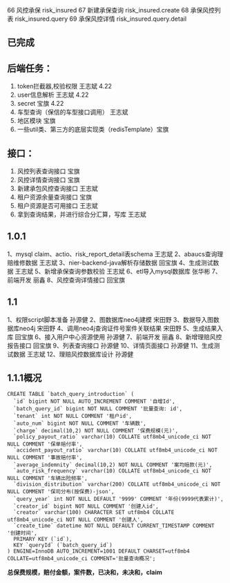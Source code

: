 

66  风控承保  risk_insured
67  新建承保查询  risk_insured.create
68  承保风控列表  risk_insured.query
69  承保风控详情  risk_insured.query.detail

## 已完成

## 后端任务：

1. token拦截器,校验权限 王志斌 4.22
2. user信息解析 王志斌 4.22
3. secret 宝旗 4.22
4. 车型查询（保信的车型接口调用） 王志斌
5. 地区模块 宝旗
6. 一些util类、第三方的底层实现类（redisTemplate）宝旗

## 接口：

1. 风控列表查询接口  宝旗
2. 风控详情查询接口  宝旗
3. 新建承包风控查询接口 王志斌
4. 租户资源余量查询接口 宝旗
5. 租户资源是否可用接口 王志斌
6. 拿到查询结果，并进行综合分汇算，写库 王志斌

## 1.0.1

1、mysql claim、actio、risk_report_detail表schema 王志斌
2、abaucs查询理赔维修数据 王志斌
3、nier-backend-java解析存储数据 回宝旗
4、生成测试数据 王志斌
5、新增承保查询参数校验 王志斌
6、etl导入mysql数据库 张华彬
7、前端开发 丽鑫
8、风控查询详情接口 回宝旗

## 1.1

1、权限script脚本准备 孙源健
2、图数据库neo4j建模 宋田野
3、数据导入图数据库neo4j 宋田野
4、调用neo4j查询证件号案件关联结果 宋田野
5、生成结果入库 回宝旗
6、接入用户中心资源使用 孙源健
7、前端开发 丽鑫
8、新增理赔风控报告接口 回宝旗
9、列表查询接口 孙源健
10、详情页面接口 孙源健
11、生成测试数据 王志斌
12、理赔风控数据库设计 孙源健

## 1.1.1概况

```
CREATE TABLE `batch_query_introduction` (
  `id` bigint NOT NULL AUTO_INCREMENT COMMENT '自增Id',
  `batch_query_id` bigint NOT NULL COMMENT '批量查询: id',
  `tenant` int NOT NULL COMMENT '租户id',
  `auto_num` bigint NOT NULL COMMENT '车辆数',
  `charge` decimal(10,2) NOT NULL COMMENT '保费规模(元)',
  `policy_payout_ratio` varchar(10) COLLATE utf8mb4_unicode_ci NOT NULL COMMENT '保单赔付率',
  `accident_payout_ratio` varchar(10) COLLATE utf8mb4_unicode_ci NOT NULL COMMENT '事故赔付率',
  `average_indemnity` decimal(10,2) NOT NULL COMMENT '案均赔款(元)',
  `auto_risk_frequency` varchar(10) COLLATE utf8mb4_unicode_ci NOT NULL COMMENT '车辆出险频率',
  `division_distribution` varchar(200) COLLATE utf8mb4_unicode_ci NOT NULL COMMENT '保司分布(按保费)-json',
  `query_year` int NOT NULL DEFAULT '9999' COMMENT '年份(9999代表累计)',
  `creator_id` bigint NOT NULL COMMENT '创建人id',
  `creator` varchar(100) CHARACTER SET utf8mb4 COLLATE utf8mb4_unicode_ci NOT NULL COMMENT '创建人',
  `create_time` datetime NOT NULL DEFAULT CURRENT_TIMESTAMP COMMENT '创建时间',
  PRIMARY KEY (`id`),
  KEY `queryId` (`batch_query_id`)
) ENGINE=InnoDB AUTO_INCREMENT=1001 DEFAULT CHARSET=utf8mb4 COLLATE=utf8mb4_unicode_ci COMMENT='批量查询概况';
```

**总保费规模，赔付金额，案件数，已决和，未决和，claim**